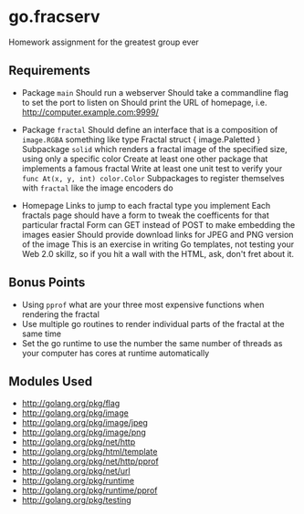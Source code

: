 go.fracserv
===========

Homework assignment for the greatest group ever

Requirements
------------

* Package `main`
Should run a webserver
Should take a commandline flag to set the port to listen on
Should print the URL of homepage, i.e. http://computer.example.com:9999/

* Package `fractal`
Should define an interface that is a composition of `image.RGBA` something like
    type Fractal struct {
    	image.Paletted
    }
Subpackage `solid` which renders a fractal image of the specified size, using only a specific color
Create at least one other package that implements a famous fractal
Write at least one unit test to verify your `func At(x, y, int) color.Color`
Subpackages to register themselves with `fractal` like the image encoders do

* Homepage
Links to jump to each fractal type you implement
Each fractals page should have a form to tweak the coefficents for that particular fractal
Form can GET instead of POST to make embedding the images easier
Should provide download links for JPEG and PNG version of the image
This is an exercise in writing Go templates, not testing your Web 2.0 skillz, so if you hit a wall with the HTML, ask, don't fret about it.


Bonus Points
------------
* Using `pprof` what are your three most expensive functions when rendering the fractal
* Use multiple go routines to render individual parts of the fractal at the same time
* Set the go runtime to use the number the same number of threads as your computer has cores at runtime automatically


Modules Used
------------
* <http://golang.org/pkg/flag>
* <http://golang.org/pkg/image>
* <http://golang.org/pkg/image/jpeg>
* <http://golang.org/pkg/image/png>
* <http://golang.org/pkg/net/http>
* <http://golang.org/pkg/html/template>
* <http://golang.org/pkg/net/http/pprof>
* <http://golang.org/pkg/net/url>
* <http://golang.org/pkg/runtime>
* <http://golang.org/pkg/runtime/pprof>
* <http://golang.org/pkg/testing>
